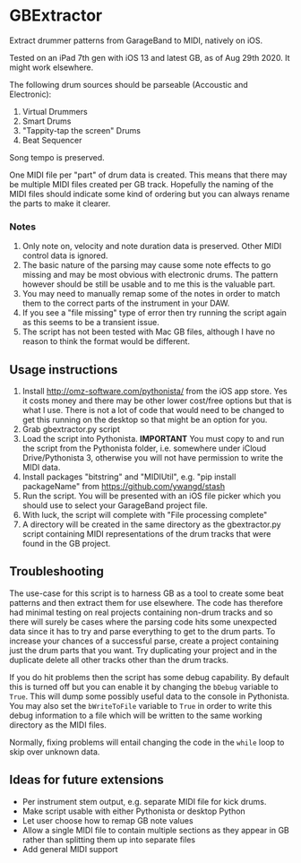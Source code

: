 # GBExtractor

Extract drummer patterns from GarageBand to MIDI, natively on iOS.

Tested on an iPad 7th gen with iOS 13 and latest GB, as of Aug 29th 2020.  It might work elsewhere.

The following drum sources should be parseable (Accoustic and Electronic):

1. Virtual Drummers
1. Smart Drums
1. "Tappity-tap the screen" Drums
1. Beat Sequencer

Song tempo is preserved.

One MIDI file per "part" of drum data is created.  This means that there may be multiple MIDI files created per GB track.  Hopefully the naming of the MIDI files should indicate some kind of ordering but you can always rename the parts to make it clearer.

### Notes

1. Only note on, velocity and note duration data is preserved.  Other MIDI control data is ignored.
1. The basic nature of the parsing may cause some note effects to go missing and may be most obvious with electronic drums.  The pattern however should be still be usable and to me this is the valuable part.
1. You may need to manually remap some of the notes in order to match them to the correct parts of the instrument in your DAW.
1. If you see a "file missing" type of error then try running the script again as this seems to be a transient issue.
1. The script has not been tested with Mac GB files, although I have no reason to think the format would be different.

## Usage instructions

1. Install http://omz-software.com/pythonista/ from the iOS app store.  Yes it costs money and there may be other lower cost/free options but that is what I use.  There is not a lot of code that would need to be changed to get this running on the desktop so that might be an option for you.
1. Grab gbextractor.py script
1. Load the script into Pythonista. **IMPORTANT** You must copy to and run the script from the Pythonista folder, i.e. somewhere under iCloud Drive/Pythonista 3, otherwise you will not have permission to write the MIDI data.
1. Install packages "bitstring" and "MIDIUtil", e.g. "pip install packageName" from https://github.com/ywangd/stash
1. Run the script.  You will be presented with an iOS file picker which you should use to select your GarageBand project file.
1. With luck, the script will complete with "File processing complete"
1. A directory will be created in the same directory as the gbextractor.py script containing MIDI representations of the drum tracks that were found in the GB project.

## Troubleshooting

The use-case for this script is to harness GB as a tool to create some beat patterns and then extract them for use elsewhere.  The code has therefore had minimal testing on real projects containing non-drum tracks and so there will surely be cases where the parsing code hits some unexpected data since it has to try and parse everything to get to the drum parts.  To increase your chances of a successful parse, create a project containing just the drum parts that you want.  Try duplicating your project and in the duplicate delete all other tracks other than the drum tracks.

If you do hit problems then the script has some debug capability.  By default this is turned off but you can enable it by changing the `bDebug` variable to `True`.  This will dump some possibly useful data to the console in Pythonista.  You may also set the `bWriteToFile` variable to `True` in order to write this debug information to a file which will be written to the same working directory as the MIDI files.

Normally, fixing problems will entail changing the code in the `while` loop to skip over unknown data.

## Ideas for future extensions

* Per instrument stem output, e.g. separate MIDI file for kick drums.
* Make script usable with either Pythonista or desktop Python
* Let user choose how to remap GB note values
* Allow a single MIDI file to contain multiple sections as they appear in GB rather than splitting them up into separate files
* Add general MIDI support
